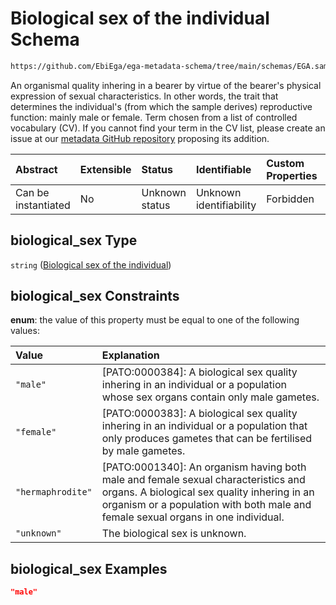 # Biological sex of the individual Schema

```txt
https://github.com/EbiEga/ega-metadata-schema/tree/main/schemas/EGA.sample.json#/properties/minimal_public_attributes/properties/biological_sex
```

An organismal quality inhering in a bearer by virtue of the bearer's physical expression of sexual characteristics. In other words, the trait that determines the individual's (from which the sample derives) reproductive function: mainly male or female. Term chosen from a list of controlled vocabulary (CV). If you cannot find your term in the CV list, please create an issue at our [metadata GitHub repository](https://github.com/EbiEga/ega-metadata-schema/issues/new/choose) proposing its addition.

| Abstract            | Extensible | Status         | Identifiable            | Custom Properties | Additional Properties | Access Restrictions | Defined In                                                                   |
| :------------------ | :--------- | :------------- | :---------------------- | :---------------- | :-------------------- | :------------------ | :--------------------------------------------------------------------------- |
| Can be instantiated | No         | Unknown status | Unknown identifiability | Forbidden         | Allowed               | none                | [EGA.sample.json\*](../../../schemas/EGA.sample.json "open original schema") |

## biological\_sex Type

`string` ([Biological sex of the individual](ega-12-definitions-biological-sex-of-the-individual.md))

## biological\_sex Constraints

**enum**: the value of this property must be equal to one of the following values:

| Value             | Explanation                                                                                                                                                                                                             |
| :---------------- | :---------------------------------------------------------------------------------------------------------------------------------------------------------------------------------------------------------------------- |
| `"male"`          | \[PATO:0000384]: A biological sex quality inhering in an individual or a population whose sex organs contain only male gametes.                                                                                         |
| `"female"`        | \[PATO:0000383]: A biological sex quality inhering in an individual or a population that only produces gametes that can be fertilised by male gametes.                                                                  |
| `"hermaphrodite"` | \[PATO:0001340]: An organism having both male and female sexual characteristics and organs. A biological sex quality inhering in an organism or a population with both male and female sexual organs in one individual. |
| `"unknown"`       | The biological sex is unknown.                                                                                                                                                                                          |

## biological\_sex Examples

```json
"male"
```
